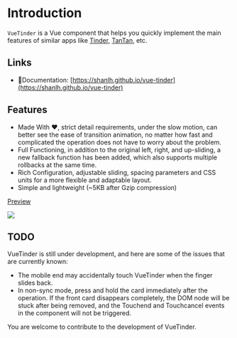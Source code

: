 # Introduction

`VueTinder` is a Vue component that helps you quickly implement the main features of similar apps like [Tinder](https://tinder.com), [TanTan](https://tantanapp.com/), etc.

## Links

* 📘Documentation: [https://shanlh.github.io/vue-tinder](https://shanlh.github.io/vue-tinder)

## Features

- Made With ❤️, strict detail requirements, under the slow motion, can better see the ease of transition animation, no matter how fast and complicated the operation does not have to worry about the problem.
- Full Functioning, in addition to the original left, right, and up-sliding, a new fallback function has been added, which also supports multiple rollbacks at the same time.
- Rich Configuration, adjustable sliding, spacing parameters and CSS units for a more flexible and adaptable layout.
- Simple and lightweight (~5KB after Gzip compression)

[Preview](https://codesandbox.io/embed/vue-tinder-preview-by7qi)

![](https://raw.githubusercontent.com/shanlh/vue-tinder/master/.gitbook/assets/ping-mu-lu-zhi-2019101713.19.47-2.gif)

## TODO

VueTinder is still under development, and here are some of the issues that are currently known:

- The mobile end may accidentally touch VueTinder when the finger slides back.
- In non-sync mode, press and hold the card immediately after the operation. If the front card disappears completely, the DOM node will be stuck after being removed, and the Touchend and Touchcancel events in the component will not be triggered.

You are welcome to contribute to the development of VueTinder.